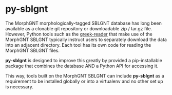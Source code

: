 # py-sblgnt

The MorphGNT morphologically-tagged SBLGNT database has long been available as
a clonable git repository or downloadable zip / tar.gz file. However, Python
tools such as the [greek-reader](https://github.com/jtauber/greek-reader) that
make use of the MorphGNT SBLGNT typically instruct users to separately download
the data into an adjacent directory. Each tool has its own code for reading the
MorphGNT SBLGNT files.

**py-sblgnt** is designed to improve this greatly by provided a pip-installable
package that combines the database AND a Python API for accessing it.

This way, tools built on the MorphGNT SBLGNT can include **py-sblgnt** as a
requirement to be installed globally or into a virtualenv and no other set up
is necessary.
